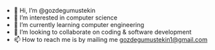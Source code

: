- 👋 Hi, I’m @gozdegumustekin
- 👀 I’m interested in computer science 
- 🌱 I’m currently learning computer engineering 
- 💞️ I’m looking to collaborate on coding & software development 
- 📫 How to reach me is by mailing me gozdegumustekin1@gmail.com

<!---
gozdegumustekin/gozdegumustekin is a ✨ special ✨ repository because its `README.md` (this file) appears on your GitHub profile.
You can click the Preview link to take a look at your changes.
--->
